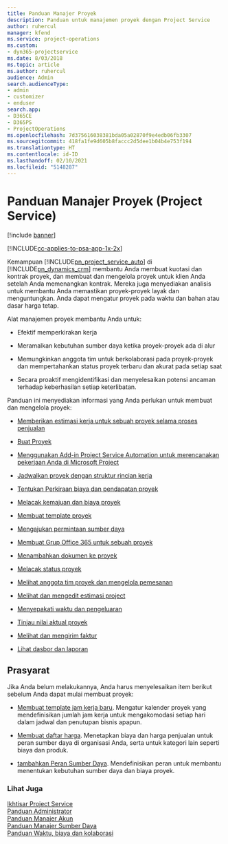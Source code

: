 ```yaml
---
title: Panduan Manajer Proyek
description: Panduan untuk manajemen proyek dengan Project Service
author: ruhercul
manager: kfend
ms.service: project-operations
ms.custom:
- dyn365-projectservice
ms.date: 8/03/2018
ms.topic: article
ms.author: ruhercul
audience: Admin
search.audienceType:
- admin
- customizer
- enduser
search.app:
- D365CE
- D365PS
- ProjectOperations
ms.openlocfilehash: 7d375616038381bda05a02870f9e4edb06fb3307
ms.sourcegitcommit: 418fa1fe9d605b8faccc2d5dee1b04b4e753f194
ms.translationtype: HT
ms.contentlocale: id-ID
ms.lasthandoff: 02/10/2021
ms.locfileid: "5148287"
---
```

# <a name="project-manager-guide-project-service"></a>Panduan Manajer Proyek (Project Service)

[!include [banner](../includes/psa-now-project-operations.md)]

[!INCLUDE[cc-applies-to-psa-app-1x-2x](../includes/cc-applies-to-psa-app-1x-2x.md)]

Kemampuan [!INCLUDE[pn_project_service_auto](../includes/pn-project-service-auto.md)] di [!INCLUDE[pn_dynamics_crm](../includes/pn-dynamics-crm.md)] membantu Anda membuat kuotasi dan kontrak proyek, dan membuat dan mengelola proyek untuk klien Anda setelah Anda memenangkan kontrak. Mereka juga menyediakan analisis untuk membantu Anda memastikan proyek-proyek layak dan menguntungkan. Anda dapat mengatur proyek pada waktu dan bahan atau dasar harga tetap.  
  
 Alat manajemen proyek membantu Anda untuk:  
  
-   Efektif memperkirakan kerja  
  
-   Meramalkan kebutuhan sumber daya ketika proyek-proyek ada di alur  
  
-   Memungkinkan anggota tim untuk berkolaborasi pada proyek-proyek dan mempertahankan status proyek terbaru dan akurat pada setiap saat  
  
-   Secara proaktif mengidentifikasi dan menyelesaikan potensi ancaman terhadap keberhasilan setiap keterlibatan.  
  
Panduan ini menyediakan informasi yang Anda perlukan untuk membuat dan mengelola proyek:  
  
-   [Memberikan estimasi kerja untuk sebuah proyek selama proses penjualan](../psa/provide-estimates-project-during-sales-process.md)  
  
-   [Buat Proyek](../psa/create-project.md)  
  
-   [Menggunakan Add-in Project Service Automation untuk merencanakan pekerjaan Anda di Microsoft Project](../psa/add-plan-work-microsoft-project.md)  
  
-   [Jadwalkan proyek dengan struktur rincian kerja](../psa/schedule-project-work-breakdown-structure.md)  
  
-   [Tentukan Perkiraan biaya dan pendapatan proyek](../psa/determine-project-cost-revenue-estimates.md)  
  
-   [Melacak kemajuan dan biaya proyek](../psa/track-project-progress-cost.md)  
  
-   [Membuat template proyek](../psa/create-project-template.md)  
  
-   [Mengajukan permintaan sumber daya](../psa/submit-resource-requests.md)  
  
-   [Membuat Grup Office 365 untuk sebuah proyek](../psa/create-office-365-group-project.md)  
  
-   [Menambahkan dokumen ke proyek](../psa/add-documents-project.md)  
  
-   [Melacak status proyek](../psa/track-project-status.md)  
  
-   [Melihat anggota tim proyek dan mengelola pemesanan](../psa/view-project-team-members-manage-bookings.md)  
  
-   [Melihat dan mengedit estimasi project](../psa/view-edit-project-estimates.md)  
  
-   [Menyepakati waktu dan pengeluaran](../psa/approve-time-expenses.md)  
  
-   [Tinjau nilai aktual proyek](../psa/review-project-actuals.md)  
  
-   [Melihat dan mengirim faktur](../psa/view-send-invoices.md)  
  
-   [Lihat dasbor dan laporan](../psa/view-dashboards-reports.md)  
  
## <a name="prerequisites"></a>Prasyarat  
 Jika Anda belum melakukannya, Anda harus menyelesaikan item berikut sebelum Anda dapat mulai membuat proyek:  
  
-   [Membuat template jam kerja baru](../psa/create-work-hours-template.md). Mengatur kalender proyek yang mendefinisikan jumlah jam kerja untuk mengakomodasi setiap hari dalam jadwal dan penutupan bisnis apapun.  
  
-   [Membuat daftar harga](../psa/create-price-list.md). Menetapkan biaya dan harga penjualan untuk peran sumber daya di organisasi Anda, serta untuk kategori lain seperti biaya dan produk.  
  
-   [tambahkan Peran Sumber Daya](../psa/add-resource-roles.md). Mendefinisikan peran untuk membantu menentukan kebutuhan sumber daya dan biaya proyek.  
  
### <a name="see-also"></a>Lihat Juga  
 [Ikhtisar Project Service](../psa/overview.md)   
 [Panduan Administrator](../psa/admin-guide.md)   
 [Panduan Manajer Akun](../psa/account-manager-guide.md)   
 [Panduan Manajer Sumber Daya](../psa/resource-manager-guide.md)   
 [Panduan Waktu, biaya dan kolaborasi](../psa/time-expense-collaboration-guide.md)

